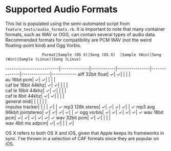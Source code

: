 # Supported Audio Formats

This list is populated using the semi-automated script from `feature_tests/audio_formats.rb`. It is important to note that many container formats, such as WAV or OGG, can contain several types of audio data. Recommended formats for compatibility are PCM WAV (not the weird floating-point kind) and Ogg Vorbis.

                    Format|Sample (OS X)|Song (OS X)  |Sample (Win)|Song (Win)|Sample (Linux)|Song (Linux)
--------------------------|--------------|------------|----------------|--------------|--------------|------------
          aiff 32bit float|      &#x2713;|    &#x2713;|                |              |              |            
              au 16bit pcm|      &#x2713;|    &#x2713;|                |              |              |            
        caf be 16bit 44khz|      &#x2713;|    &#x2713;|                |              |              |            
        caf le 16bit 44khz|      &#x2713;|    &#x2713;|                |              |              |            
         caf le 8bit 44khz|      &#x2713;|    &#x2713;|                |              |              |            
              general midi|              |            |                |              |              |            
           impulse tracker|              |            |                |      &#x2713;|              |    &#x2713;
           mp3 128k stereo|      &#x2713;|    &#x2713;|        &#x2713;|      &#x2713;|              |    &#x2713;
mp3 avg 96kbit jointstereo|      &#x2713;|    &#x2713;|        &#x2713;|      &#x2713;|              |    &#x2713;
                ogg vorbis|      &#x2713;|    &#x2713;|        &#x2713;|      &#x2713;|      &#x2713;|    &#x2713;
             wav 16bit pcm|      &#x2713;|    &#x2713;|        &#x2713;|      &#x2713;|      &#x2713;|    &#x2713;
             wav 32bit pcm|      &#x2713;|    &#x2713;|                |              |              |            
         wav 4bit ms adpcm|      &#x2713;|    &#x2713;|                |              |      &#x2713;|            

OS X refers to both OS X and iOS, given that Apple keeps its frameworks in sync. I've thrown in a selection of CAF formats since they are popular on iOS.
